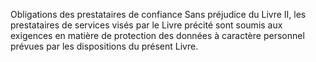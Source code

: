 Obligations des prestataires de confiance
Sans préjudice du Livre II, les prestataires de services visés par le Livre précité sont soumis aux exigences en matière de protection des données à caractère personnel prévues par les dispositions du présent Livre.